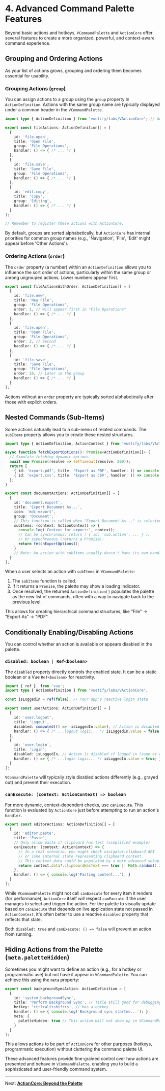 # 4. Advanced Command Palette Features

Beyond basic actions and hotkeys, `VCommandPalette` and `ActionCore` offer several features to create a more organized, powerful, and context-aware command experience.

## Grouping and Ordering Actions

As your list of actions grows, grouping and ordering them becomes essential for usability.

### Grouping Actions (`group`)

You can assign actions to a group using the `group` property in `ActionDefinition`. Actions with the same group name are typically displayed under a common header in the `VCommandPalette`.

```typescript
import type { ActionDefinition } from 'vuetify/labs/VActionCore'; // Adjust path

export const fileActions: ActionDefinition[] = [
  {
    id: 'file.open',
    title: 'Open File',
    group: 'File Operations',
    handler: () => { /* ... */ }
  },
  {
    id: 'file.save',
    title: 'Save File',
    group: 'File Operations',
    handler: () => { /* ... */ }
  },
  {
    id: 'edit.copy',
    title: 'Copy',
    group: 'Editing',
    handler: () => { /* ... */ }
  }
];

// Remember to register these actions with ActionCore.
```

By default, groups are sorted alphabetically, but `ActionCore` has internal priorities for common group names (e.g., 'Navigation', 'File', 'Edit' might appear before 'Other Actions').

### Ordering Actions (`order`)

The `order` property (a number) within an `ActionDefinition` allows you to influence the sort order of actions, particularly within the same group or among ungrouped actions. Lower numbers appear first.

```typescript
export const fileActionsWithOrder: ActionDefinition[] = [
  {
    id: 'file.new',
    title: 'New File',
    group: 'File Operations',
    order: 1, // Will appear first in "File Operations"
    handler: () => { /* ... */ }
  },
  {
    id: 'file.open',
    title: 'Open File',
    group: 'File Operations',
    order: 2, // Second
    handler: () => { /* ... */ }
  },
  {
    id: 'file.save',
    title: 'Save File',
    group: 'File Operations',
    order: 10, // Later in the group
    handler: () => { /* ... */ }
  }
];
```
Actions without an `order` property are typically sorted alphabetically after those with explicit orders.

## Nested Commands (Sub-Items)

Some actions naturally lead to a sub-menu of related commands. The `subItems` property allows you to create these nested structures.

```typescript
import type { ActionDefinition, ActionContext } from 'vuetify/labs/VActionCore'; // Adjust path

async function fetchExportOptions(): Promise<ActionDefinition[]> {
  // Simulate fetching dynamic options
  await new Promise(resolve => setTimeout(resolve, 200));
  return [
    { id: 'export.pdf', title: 'Export as PDF', handler: () => console.log('Exporting PDF...') },
    { id: 'export.csv', title: 'Export as CSV', handler: () => console.log('Exporting CSV...') },
  ];
}

export const documentActions: ActionDefinition[] = [
  {
    id: 'document.export',
    title: 'Export Document As...',
    icon: 'mdi-export',
    group: 'Document',
    // This function is called when "Export Document As..." is selected
    subItems: (context: ActionContext) => {
      console.log('Context for export:', context);
      // Can be synchronous: return [ { id: 'sub.action', ... } ];
      // Or asynchronous (returns a Promise):
      return fetchExportOptions();
    }
    // Note: An action with subItems usually doesn't have its own handler.
  }
];
```

When a user selects an action with `subItems` in `VCommandPalette`:
1.  The `subItems` function is called.
2.  If it returns a `Promise`, the palette may show a loading indicator.
3.  Once resolved, the returned `ActionDefinition[]` populates the palette as the new list of commands, often with a way to navigate back to the previous level.

This allows for creating hierarchical command structures, like "File" -> "Export As" -> "PDF".

## Conditionally Enabling/Disabling Actions

You can control whether an action is available or appears disabled in the palette.

### `disabled: boolean | Ref<boolean>`

The `disabled` property directly controls the enabled state. It can be a static boolean or a Vue `Ref<boolean>` for reactivity.

```typescript
import { ref }_ from 'vue';
import type { ActionDefinition } from 'vuetify/labs/VActionCore';

const isLoggedIn = ref(false); // Your app's reactive login state

export const userActions: ActionDefinition[] = [
  {
    id: 'user.logout',
    title: 'Logout',
    disabled: computed(() => !isLoggedIn.value), // Action is disabled if not logged in
    handler: () => { /* ...logout logic... */ isLoggedIn.value = false; }
  },
  {
    id: 'user.login',
    title: 'Login',
    disabled: isLoggedIn, // Action is disabled if logged in (same as computed above)
    handler: () => { /* ...login logic... */ isLoggedIn.value = true; }
  }
];
```
`VCommandPalette` will typically style disabled actions differently (e.g., grayed out) and prevent their execution.

### `canExecute: (context: ActionContext) => boolean`

For more dynamic, context-dependent checks, use `canExecute`. This function is evaluated by `ActionCore` just before attempting to run an action's `handler`.

```typescript
export const editorActions: ActionDefinition[] = [
  {
    id: 'editor.paste',
    title: 'Paste',
    // Only allow paste if clipboard has text (simplified example)
    canExecute: (context: ActionContext) => {
      // In a real scenario, you might check navigator.clipboard API
      // or some internal state representing clipboard content.
      // This context.data could be populated by a more advanced setup.
      return context.data?.clipboardHasText === true || Math.random() > 0.5; // Placeholder
    },
    handler: () => { console.log('Pasting content...'); }
  }
];
```
While `VCommandPalette` might not call `canExecute` for every item it renders (for performance), `ActionCore` itself *will* respect `canExecute` if the user manages to select and trigger the action.
For the palette to visually update based on `canExecute` that depends on live application state not passed in `ActionContext`, it's often better to use a reactive `disabled` property that reflects that state.

Both `disabled: true` and `canExecute: () => false` will prevent an action from running.

## Hiding Actions from the Palette (`meta.paletteHidden`)

Sometimes you might want to define an action (e.g., for a hotkey or programmatic use) but not have it appear in `VCommandPalette`.
You can achieve this using the `meta` property:

```typescript
export const backgroundSyncAction: ActionDefinition = [
  {
    id: 'system.backgroundSync',
    title: 'Perform Background Sync', // Title still good for debugging
    hotkey: 'ctrl+alt+shift+s', // Has a hotkey
    handler: () => { console.log('Background sync started...'); },
    meta: {
      paletteHidden: true // This action will not show up in VCommandPalette
    }
  }
];
```
This allows actions to be part of `ActionCore` for other purposes (hotkeys, programmatic execution) without cluttering the command palette UI.

These advanced features provide fine-grained control over how actions are presented and behave in `VCommandPalette`, enabling you to build a sophisticated and user-friendly command system.

---
Next: [**ActionCore: Beyond the Palette**](./05-action-core-overview.md)
